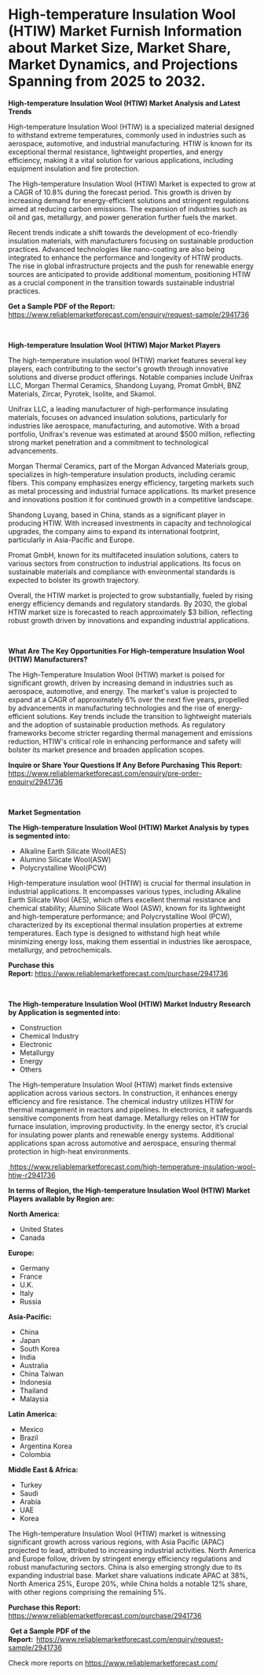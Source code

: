 <p><h1>High-temperature Insulation Wool (HTIW) Market Furnish Information about Market Size, Market Share, Market Dynamics, and Projections Spanning from 2025 to 2032.</h1></p><p><strong>High-temperature Insulation Wool (HTIW) Market Analysis and Latest Trends</strong></p>
<p><p>High-temperature Insulation Wool (HTIW) is a specialized material designed to withstand extreme temperatures, commonly used in industries such as aerospace, automotive, and industrial manufacturing. HTIW is known for its exceptional thermal resistance, lightweight properties, and energy efficiency, making it a vital solution for various applications, including equipment insulation and fire protection.</p><p>The High-temperature Insulation Wool (HTIW) Market is expected to grow at a CAGR of 10.8% during the forecast period. This growth is driven by increasing demand for energy-efficient solutions and stringent regulations aimed at reducing carbon emissions. The expansion of industries such as oil and gas, metallurgy, and power generation further fuels the market. </p><p>Recent trends indicate a shift towards the development of eco-friendly insulation materials, with manufacturers focusing on sustainable production practices. Advanced technologies like nano-coating are also being integrated to enhance the performance and longevity of HTIW products. The rise in global infrastructure projects and the push for renewable energy sources are anticipated to provide additional momentum, positioning HTIW as a crucial component in the transition towards sustainable industrial practices.</p></p>
<p><strong>Get a Sample PDF of the Report:&nbsp;</strong> <a href="https://www.reliablemarketforecast.com/enquiry/request-sample/2941736?utm_campaign=2820&utm_medium=2&utm_source=Github&utm_content=ia&utm_term=15032025&utm_id=high-temperature-insulation-wool-htiw">https://www.reliablemarketforecast.com/enquiry/request-sample/2941736</a></p>
<p>&nbsp;</p>
<p><strong>High-temperature Insulation Wool (HTIW) Major Market Players</strong></p>
<p><p>The high-temperature insulation wool (HTIW) market features several key players, each contributing to the sector's growth through innovative solutions and diverse product offerings. Notable companies include Unifrax LLC, Morgan Thermal Ceramics, Shandong Luyang, Promat GmbH, BNZ Materials, Zircar, Pyrotek, Isolite, and Skamol.</p><p>Unifrax LLC, a leading manufacturer of high-performance insulating materials, focuses on advanced insulation solutions, particularly for industries like aerospace, manufacturing, and automotive. With a broad portfolio, Unifrax's revenue was estimated at around $500 million, reflecting strong market penetration and a commitment to technological advancements.</p><p>Morgan Thermal Ceramics, part of the Morgan Advanced Materials group, specializes in high-temperature insulation products, including ceramic fibers. This company emphasizes energy efficiency, targeting markets such as metal processing and industrial furnace applications. Its market presence and innovations position it for continued growth in a competitive landscape.</p><p>Shandong Luyang, based in China, stands as a significant player in producing HTIW. With increased investments in capacity and technological upgrades, the company aims to expand its international footprint, particularly in Asia-Pacific and Europe.</p><p>Promat GmbH, known for its multifaceted insulation solutions, caters to various sectors from construction to industrial applications. Its focus on sustainable materials and compliance with environmental standards is expected to bolster its growth trajectory.</p><p>Overall, the HTIW market is projected to grow substantially, fueled by rising energy efficiency demands and regulatory standards. By 2030, the global HTIW market size is forecasted to reach approximately $3 billion, reflecting robust growth driven by innovations and expanding industrial applications.</p></p>
<p>&nbsp;</p>
<p><strong>What Are The Key Opportunities For High-temperature Insulation Wool (HTIW) Manufacturers?</strong></p>
<p><p>The High-Temperature Insulation Wool (HTIW) market is poised for significant growth, driven by increasing demand in industries such as aerospace, automotive, and energy. The market's value is projected to expand at a CAGR of approximately 6% over the next five years, propelled by advancements in manufacturing technologies and the rise of energy-efficient solutions. Key trends include the transition to lightweight materials and the adoption of sustainable production methods. As regulatory frameworks become stricter regarding thermal management and emissions reduction, HTIW's critical role in enhancing performance and safety will bolster its market presence and broaden application scopes.</p></p>
<p><strong>Inquire or Share Your Questions If Any Before Purchasing This Report:</strong> <a href="https://www.reliablemarketforecast.com/enquiry/pre-order-enquiry/2941736?utm_campaign=2820&utm_medium=2&utm_source=Github&utm_content=ia&utm_term=15032025&utm_id=high-temperature-insulation-wool-htiw">https://www.reliablemarketforecast.com/enquiry/pre-order-enquiry/2941736</a></p>
<p>&nbsp;</p>
<p><strong>Market Segmentation</strong></p>
<p><strong>The High-temperature Insulation Wool (HTIW) Market Analysis by types is segmented into:</strong></p>
<p><ul><li>Alkaline Earth Silicate Wool(AES)</li><li>Alumino Silicate Wool(ASW)</li><li>Polycrystalline Wool(PCW)</li></ul></p>
<p><p>High-temperature insulation wool (HTIW) is crucial for thermal insulation in industrial applications. It encompasses various types, including Alkaline Earth Silicate Wool (AES), which offers excellent thermal resistance and chemical stability; Alumino Silicate Wool (ASW), known for its lightweight and high-temperature performance; and Polycrystalline Wool (PCW), characterized by its exceptional thermal insulation properties at extreme temperatures. Each type is designed to withstand high heat while minimizing energy loss, making them essential in industries like aerospace, metallurgy, and petrochemicals.</p></p>
<p><strong>Purchase this Report:&nbsp;</strong><a href="https://www.reliablemarketforecast.com/purchase/2941736?utm_campaign=2820&utm_medium=2&utm_source=Github&utm_content=ia&utm_term=15032025&utm_id=high-temperature-insulation-wool-htiw">https://www.reliablemarketforecast.com/purchase/2941736</a></p>
<p>&nbsp;</p>
<p><strong>The High-temperature Insulation Wool (HTIW) Market Industry Research by Application is segmented into:</strong></p>
<p><ul><li>Construction</li><li>Chemical Industry</li><li>Electronic</li><li>Metallurgy</li><li>Energy</li><li>Others</li></ul></p>
<p><p>The High-temperature Insulation Wool (HTIW) market finds extensive application across various sectors. In construction, it enhances energy efficiency and fire resistance. The chemical industry utilizes HTIW for thermal management in reactors and pipelines. In electronics, it safeguards sensitive components from heat damage. Metallurgy relies on HTIW for furnace insulation, improving productivity. In the energy sector, it’s crucial for insulating power plants and renewable energy systems. Additional applications span across automotive and aerospace, ensuring thermal protection in high-heat environments.</p></p>
<p><a href="https://www.reliablemarketforecast.com/high-temperature-insulation-wool-htiw-r2941736?utm_campaign=2820&utm_medium=2&utm_source=Github&utm_content=ia&utm_term=15032025&utm_id=high-temperature-insulation-wool-htiw">&nbsp;https://www.reliablemarketforecast.com/high-temperature-insulation-wool-htiw-r2941736</a></p>
<p><strong>In terms of Region, the High-temperature Insulation Wool (HTIW) Market Players available by Region are:</strong></p>
<p>
    <p> <strong> North America: </strong>
        <ul>
            <li>United States</li>
            <li>Canada</li>
        </ul>
        </p> 
    <p> <strong> Europe: </strong>
        <ul>
            <li>Germany</li>
            <li>France</li>
            <li>U.K.</li>
            <li>Italy</li>
            <li>Russia</li>
        </ul>
        </p> 
    <p> <strong> Asia-Pacific: </strong>
        <ul>
            <li>China</li>
            <li>Japan</li>
            <li>South Korea</li>
            <li>India</li>
            <li>Australia</li>
            <li>China Taiwan</li>
            <li>Indonesia</li>
            <li>Thailand</li>
            <li>Malaysia</li>
        </ul>
        </p> 
    <p> <strong> Latin America: </strong>
        <ul>
            <li>Mexico</li>
            <li>Brazil</li>
            <li>Argentina Korea</li>
            <li>Colombia</li>
        </ul>
        </p> 
    <p> <strong> Middle East & Africa: </strong>
        <ul>
            <li>Turkey</li>
            <li>Saudi</li>
            <li>Arabia</li>
            <li>UAE</li>
            <li>Korea</li>
        </ul>
    </p>
    </p>
<p><p>The High-temperature Insulation Wool (HTIW) market is witnessing significant growth across various regions, with Asia Pacific (APAC) projected to lead, attributed to increasing industrial activities. North America and Europe follow, driven by stringent energy efficiency regulations and robust manufacturing sectors. China is also emerging strongly due to its expanding industrial base. Market share valuations indicate APAC at 38%, North America 25%, Europe 20%, while China holds a notable 12% share, with other regions comprising the remaining 5%.</p></p>
<p><strong>Purchase this Report: </strong><a href="https://www.reliablemarketforecast.com/purchase/2941736?utm_campaign=2820&utm_medium=2&utm_source=Github&utm_content=ia&utm_term=15032025&utm_id=high-temperature-insulation-wool-htiw">https://www.reliablemarketforecast.com/purchase/2941736</a></p>
<p>&nbsp;<strong>Get a Sample PDF of the Report:&nbsp;&nbsp;</strong><a href="https://www.reliablemarketforecast.com/enquiry/request-sample/2941736?utm_campaign=2820&utm_medium=2&utm_source=Github&utm_content=ia&utm_term=15032025&utm_id=high-temperature-insulation-wool-htiw">https://www.reliablemarketforecast.com/enquiry/request-sample/2941736</a></p>
<p><strong></strong></p>
<p>Check more reports on <a href="https://www.reliablemarketforecast.com/?utm_campaign=2820&utm_medium=2&utm_source=Github&utm_content=ia&utm_term=15032025&utm_id=high-temperature-insulation-wool-htiw">https://www.reliablemarketforecast.com/</a></p>